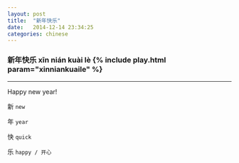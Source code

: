```yaml
---
layout: post
title:  "新年快乐"
date:   2014-12-14 23:34:25
categories: chinese
---
```

### 新年快乐 xīn nián kuài lè {% include play.html param="xinniankuaile" %}

-----------

Happy new year!

新 `new`

年 `year`

快 `quick`

乐 `happy / 开心`
